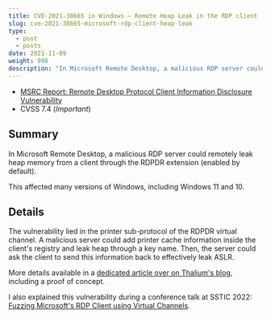 ```yaml
---
title: CVE-2021-38665 in Windows — Remote Heap Leak in the RDP client
slug: cve-2021-38665-microsoft-rdp-client-heap-leak
type:
  - post
  - posts
date: 2021-11-09
weight: 998
description: "In Microsoft Remote Desktop, a malicious RDP server could remotely leak heap memory from a client through the RDPDR extension (enabled by default)."
---
```


* [MSRC Report: Remote Desktop Protocol Client Information Disclosure Vulnerability](https://msrc.microsoft.com/update-guide/en-US/vulnerability/CVE-2021-38665)
* CVSS 7.4 (*Important*)

## Summary

In Microsoft Remote Desktop, a malicious RDP server could remotely leak heap memory from a client through the RDPDR extension (enabled by default).

This affected many versions of Windows, including Windows 11 and 10.

## Details

The vulnerability lied in the printer sub-protocol of the RDPDR virtual channel. A malicious server could add printer cache information inside the client's registry and leak heap through a key name. Then, the server could ask the client to send this information back to effectively leak ASLR.

More details available in a [dedicated article over on Thalium's blog](https://thalium.github.io/blog/posts/leaking-aslr-through-rdp-printer-cache-registry/), including a proof of concept.

I also explained this vulnerability during a conference talk at SSTIC 2022: [Fuzzing Microsoft's RDP Client using Virtual Channels](https://www.sstic.org/2022/presentation/fuzzing_microsofts_rdp_client_using_virtual_channels/).
